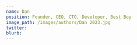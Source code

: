 ```yaml
---
name: Dan
position: Founder, CEO, CTO, Developer, Best Boy
image_path: /images/authors/Dan 2023.jpg
twitter:
blurb:
---
```

